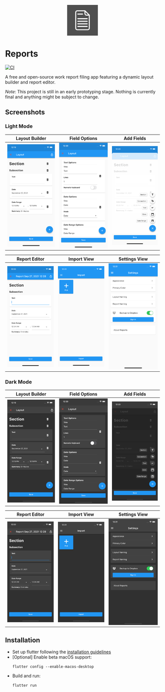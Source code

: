 <p align="center"> <img src="https://github.com/rodonisi/reports/blob/main/assets/icon/icon.png" width="100" height="100"></p>

# Reports
[![CI](https://github.com/rodonisi/reports/actions/workflows/ci.yml/badge.svg)](https://github.com/rodonisi/reports/actions/workflows/ci.yml)

A free and open-source work report filing app featuring a dynamic layout builder and report editor.

*Note*: This project is still in an early prototyping stage. Nothing is currently final and anything might be subject to change.

## Screenshots

### Light Mode

| Layout Builder                                               | Field Options                                                | Add Fields                                                   |
| ------------------------------------------------------------ | ------------------------------------------------------------ | ------------------------------------------------------------ |
| ![](https://github.com/rodonisi/reports/blob/main/screenshots/ios/light_mode/builder.png) | ![](https://github.com/rodonisi/reports/blob/main/screenshots/ios/light_mode/builder_options.png) | ![](https://github.com/rodonisi/reports/blob/main/screenshots/ios/light_mode/builder_add_field.png) |

| Report Editor                                                | Import View                                                  | Settings View                                                |
| ------------------------------------------------------------ | ------------------------------------------------------------ | ------------------------------------------------------------ |
| ![](https://github.com/rodonisi/reports/blob/main/screenshots/ios/light_mode/report_editor.png) | ![](https://github.com/rodonisi/reports/blob/main/screenshots/ios/light_mode/import.png) | ![](https://github.com/rodonisi/reports/blob/main/screenshots/ios/light_mode/settings.png) |

### Dark Mode

| Layout Builder                                               | Field Options                                                | Add Fields                                                   |
| ------------------------------------------------------------ | ------------------------------------------------------------ | ------------------------------------------------------------ |
| ![](https://github.com/rodonisi/reports/blob/main/screenshots/ios/dark_mode/builder.png) | ![](https://github.com/rodonisi/reports/blob/main/screenshots/ios/dark_mode/builder_options.png) | ![](https://github.com/rodonisi/reports/blob/main/screenshots/ios/dark_mode/builder_add_field.png) |

| Report Editor                                                | Import View                                                  | Settings View                                                |
| ------------------------------------------------------------ | ------------------------------------------------------------ | ------------------------------------------------------------ |
| ![](https://github.com/rodonisi/reports/blob/main/screenshots/ios/dark_mode/report_editor.png) | ![](https://github.com/rodonisi/reports/blob/main/screenshots/ios/dark_mode/import.png) | ![](https://github.com/rodonisi/reports/blob/main/screenshots/ios/dark_mode/settings.png) |

## Installation
* Set up flutter following the [installation guidelines](https://flutter.dev/docs/get-started/install)
* [Optional] Enable beta macOS support:
    ```
    flutter config --enable-macos-desktop
    ```
* Build and run:
    ```
    flutter run
    ```

